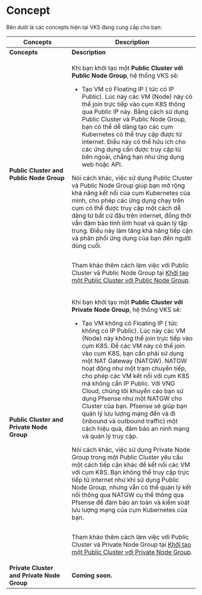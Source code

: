 # Concept

Bên dưới là các concepts hiện tại VKS đang cung cấp cho bạn:&#x20;

<table data-header-hidden><thead><tr><th width="150">Concepts</th><th>Description</th></tr></thead><tbody><tr><td><strong>Concepts</strong></td><td><strong>Description</strong></td></tr><tr><td><strong>Public Cluster and Public Node Group</strong></td><td><p>Khi bạn khởi tạo một <strong>Public Cluster với Public Node Group</strong>, hệ thống VKS sẽ: </p><ul><li>Tạo VM có Floating IP ( tức có IP Public). Lúc này các VM (Node) này có thể join trực tiếp vào cụm K8S thông qua Public IP này. Bằng cách sử dụng Public Cluster và Public Node Group, bạn có thể dễ dàng tạo các cụm Kubernetes có thể truy cập được từ internet. Điều này có thể hữu ích cho các ứng dụng cần được truy cập từ bên ngoài, chẳng hạn như ứng dụng web hoặc API.</li></ul><p>Nói cách khác, việc sử dụng Public Cluster và Public Node Group giúp bạn mở rộng khả năng kết nối của cụm Kubernetes của mình, cho phép các ứng dụng chạy trên cụm có thể được truy cập một cách dễ dàng từ bất cứ đâu trên internet, đồng thời vẫn đảm bảo tính linh hoạt và quản lý tập trung. Điều này làm tăng khả năng tiếp cận và phân phối ứng dụng của bạn đến người dùng cuối.</p><p><img src="https://docs.vngcloud.vn/download/attachments/71729297/Pub.png?version=1&#x26;modificationDate=1713251350000&#x26;api=v2" alt=""></p><p>Tham khảo thêm cách làm việc với Public Cluster và Public Node Group tại <a href="https://docs.vngcloud.vn/pages/viewpage.action?pageId=73761995&#x26;src=contextnavpagetreemode">Khởi tạo một Public Cluster với Public Node Group</a>.</p></td></tr><tr><td><strong>Public Cluster and Private Node Group</strong></td><td><p>Khi bạn khởi tạo một <strong>Public Cluster với Private Node Group</strong>, hệ thống VKS sẽ: </p><ul><li>Tạo VM không có Floating IP ( tức không có IP Public). Lúc này các VM (Node) này không thể join trực tiếp vào cụm K8S. Để các VM này có thể join vào cụm K8S, bạn cần phải sử dụng một NAT Gateway (NATGW). NATGW hoạt động như một trạm chuyển tiếp, cho phép các VM kết nối với cụm K8S mà không cần IP Public. Với VNG Cloud, chúng tôi khuyến cáo bạn sử dụng Pfsense như một NATGW cho Cluster của bạn. Pfsense sẽ giúp bạn quản lý lưu lượng mạng đến và đi (inbound và outbound traffic) một cách hiệu quả, đảm bảo an ninh mạng và quản lý truy cập.</li></ul><p>Nói cách khác, việc sử dụng Private Node Group trong một Public Cluster yêu cầu một cách tiếp cận khác để kết nối các VM với cụm K8S. Bạn không thể truy cập trực tiếp từ internet như khi sử dụng Public Node Group, nhưng vẫn có thể quản lý kết nối thông qua NATGW cụ thể thông qua Pfsense để đảm bảo an toàn và kiểm soát lưu lượng mạng của cụm Kubernetes của bạn.</p><p><img src="https://docs.vngcloud.vn/download/attachments/71729297/Priva.png?version=1&#x26;modificationDate=1713251372000&#x26;api=v2" alt=""></p><p>Tham khảo thêm cách làm việc với Public Cluster và Private Node Group tại <a href="https://docs.vngcloud.vn/pages/viewpage.action?pageId=73762068&#x26;src=contextnavpagetreemode">Khởi tạo một Public Cluster với Private Node Group</a>.</p></td></tr><tr><td><strong>Private Cluster and Private Node Group</strong></td><td><strong>Coming soon.</strong></td></tr></tbody></table>
